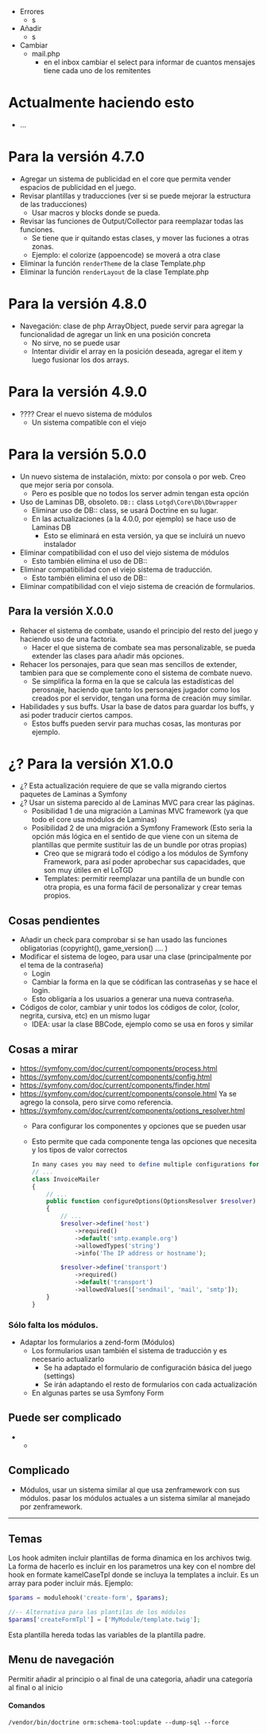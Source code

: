 -   Errores
    -   s
-   Añadir
    -   s
-   Cambiar
    -   mail.php
        -   en el inbox cambiar el select para informar de cuantos mensajes tiene cada uno de los remitentes

# Actualmente haciendo esto
-   ...

# Para la versión 4.7.0
-   Agregar un sistema de publicidad en el core que permita vender espacios de publicidad en el juego.
-   Revisar plantillas y traducciones (ver si se puede mejorar la estructura de las traducciones)
    -   Usar macros y blocks donde se pueda.
-   Revisar las funciones de Output/Collector para reemplazar todas las funciones.
    -   Se tiene que ir quitando estas clases, y mover las fuciones a otras zonas.
    -   Ejemplo: el colorize (appoencode) se moverá a otra clase
-   Eliminar la función `renderTheme` de la clase Template.php
-   Eliminar la función `renderLayout` de la clase Template.php

# Para la versión 4.8.0
-   Navegación: clase de php ArrayObject, puede servir para agregar la funcionalidad de agregar un link en una posición concreta
    -   No sirve, no se puede usar
    -   Intentar dividir el array en la posición deseada, agregar el item y luego fusionar los dos arrays.

# Para la versión 4.9.0
-   ???? Crear el nuevo sistema de módulos
    -   Un sistema compatible con el viejo

# Para la versión 5.0.0
-   Un nuevo sistema de instalación, mixto: por consola o por web. Creo que mejor seria por consola.
    -   Pero es posible que no todos los server admin tengan esta opción
-   Uso de Laminas DB, obsoleto. `DB::` class `Lotgd\Core\Db\Dbwrapper`
    -   Eliminar uso de DB:: class, se usará Doctrine en su lugar.
    -   En las actualizaciones (a la 4.0.0, por ejemplo) se hace uso de Laminas DB
        -   Esto se eliminará en esta versión, ya que se incluirá un nuevo instalador
-   Eliminar compatibilidad con el uso del viejo sistema de módulos
    -   Esto también elimina el uso de DB::
-   Eliminar compatibilidad con el viejo sistema de traducción.
    -   Esto también elimina el uso de DB::
-   Eliminar compatibilidad con el viejo sistema de creación de formularios.


## Para la versión X.0.0
-   Rehacer el sistema de combate, usando el principio del resto del juego y haciendo uso de una factoria.
    -   Hacer el que sistema de combate sea mas personalizable, se pueda extender las clases para añadir más opciones.
-   Rehacer los personajes, para que sean mas sencillos de extender, tambien para que se complemente cono el sistema de combate nuevo.
    -   Se simplifica la forma en la que se calcula las estadísticas del perosnaje, haciendo que tanto los personajes jugador como los creados por el servidor, tengan una forma de creación muy similar.
-   Habilidades y sus buffs. Usar la base de datos para guardar los buffs, y asi poder traducir ciertos campos.
    -   Estos buffs pueden servir para muchas cosas, las monturas por ejemplo.

# ¿? Para la versión X1.0.0
-   ¿? Esta actualización requiere de que se valla migrando ciertos paquetes de Laminas a Symfony
-   ¿? Usar un sistema parecido al de Laminas MVC para crear las páginas.
    -   Posibilidad 1 de una migración a Laminas MVC framework (ya que todo el core usa módulos de Laminas)
    -   Posibilidad 2 de una migración a Symfony Framework (Esto seria la opción más lógica en el sentido de que viene con un sitema de plantillas que permite sustituir las de un bundle por otras propias)
        -   Creo que se migrará todo el código a los módulos de Symfony Framework, para así poder aprobechar sus capacidades, que son muy útiles en el LoTGD
        -   Templates: permitir reemplazar una pantilla de un bundle con otra propia, es una forma fácil de personalizar y crear temas propios.

## Cosas pendientes
-   Añadir un check para comprobar si se han usado las funciones obligatorias (copyright(), game_version() .... )
-   Modificar el sistema de logeo, para usar una clase (principalmente por el tema de la contraseña)
    -   Login
    -   Cambiar la forma en la que se códifican las contraseñas y se hace el login.
    -   Esto obligaría a los usuarios a generar una nueva contraseña.
-   Códigos de color, cambiar y unir todos los códigos de color, (color, negrita, cursiva, etc) en un mismo lugar
    -   IDEA: usar la clase BBCode, ejemplo como se usa en foros y similar

## Cosas a mirar
-   https://symfony.com/doc/current/components/process.html
-   https://symfony.com/doc/current/components/config.html
-   https://symfony.com/doc/current/components/finder.html
-   https://symfony.com/doc/current/components/console.html Ya se agrego la consola, pero sirve como referencia.
-   https://symfony.com/doc/current/components/options_resolver.html
    -   Para configurar los componentes y opciones que se pueden usar 
    -   Esto permite que cada componente tenga las opciones que necesita y los tipos de valor correctos
        
        ```php
        In many cases you may need to define multiple configurations for each option. For example, suppose the InvoiceMailer class has an host option that isrequired and a transport option which can be one of sendmail, mail and smtp. You can improve the readability of the code avoiding to duplicate option namefor each configuration using the define() method:
        // ...
        class InvoiceMailer
        {
            // ...
            public function configureOptions(OptionsResolver $resolver)
            {
                // ...
                $resolver->define('host')
                    ->required()
                    ->default('smtp.example.org')
                    ->allowedTypes('string')
                    ->info('The IP address or hostname');

                $resolver->define('transport')
                    ->required()
                    ->default('transport')
                    ->allowedValues(['sendmail', 'mail', 'smtp']);
            }
        }
        ```

### Sólo falta los módulos.
-   Adaptar los formularios a zend-form (Módulos)
    -   Los formularios usan también el sistema de traducción y es necesario actualizarlo
        -   Se ha adaptado el formulario de configuración básica del juego (settings)
        -   Se irán adaptando el resto de formularios con cada actualización
    -   En algunas partes se usa Symfony Form


## Puede ser complicado
-   *

## Complicado
-   Módulos, usar un sistema similar al que usa zenframework con sus módulos. pasar los módulos actuales a un sistema similar al manejado por zenframework.

* * *


## Temas

Los hook admiten incluir plantillas de forma dinamica en los archivos twig.
La forma de hacerlo es incluir en los parametros una key con el nombre del hook en formate kamelCaseTpl donde se incluya la templates a incluir. Es un array para poder incluir más.
Ejemplo:

```php
$params = modulehook('create-form', $params);

//-- Alternativa para las plantilas de los módulos
$params['createFormTpl'] = ['MyModule/template.twig'];
```

Esta plantilla hereda todas las variables de la plantilla padre.

## Menu de navegación

Permitir añadir al principio o al final de una categoria, añadir una categoría al final o al inicio

#### Comandos

`/vendor/bin/doctrine orm:schema-tool:update --dump-sql --force`
